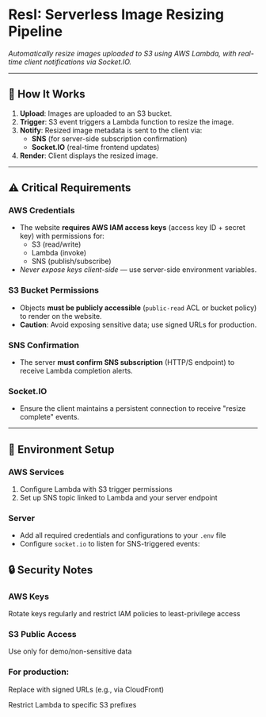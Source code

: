 # ResI: Serverless Image Resizing Pipeline  
*Automatically resize images uploaded to S3 using AWS Lambda, with real-time client notifications via Socket.IO.*

---

## 🔧 How It Works  
1. **Upload**: Images are uploaded to an S3 bucket.  
2. **Trigger**: S3 event triggers a Lambda function to resize the image.  
3. **Notify**: Resized image metadata is sent to the client via:  
   - **SNS** (for server-side subscription confirmation)  
   - **Socket.IO** (real-time frontend updates)  
4. **Render**: Client displays the resized image.  

---

## ⚠️ Critical Requirements  

### AWS Credentials  
- The website **requires AWS IAM access keys** (access key ID + secret key) with permissions for:  
  - S3 (read/write)  
  - Lambda (invoke)  
  - SNS (publish/subscribe)  
- *Never expose keys client-side* — use server-side environment variables.  

### S3 Bucket Permissions  
- Objects **must be publicly accessible** (`public-read` ACL or bucket policy) to render on the website.  
- **Caution**: Avoid exposing sensitive data; use signed URLs for production.  

### SNS Confirmation  
- The server **must confirm SNS subscription** (HTTP/S endpoint) to receive Lambda completion alerts.  

### Socket.IO  
- Ensure the client maintains a persistent connection to receive "resize complete" events.  

---

## 📝 Environment Setup  

### AWS Services  
1. Configure Lambda with S3 trigger permissions  
2. Set up SNS topic linked to Lambda and your server endpoint  

### Server  
- Add all required credentials and configurations to your `.env` file  
- Configure `socket.io` to listen for SNS-triggered events:  

## 🔒 Security Notes
  
### AWS Keys
Rotate keys regularly and restrict IAM policies to least-privilege access

### S3 Public Access
Use only for demo/non-sensitive data

### For production:

Replace with signed URLs (e.g., via CloudFront)

Restrict Lambda to specific S3 prefixes
